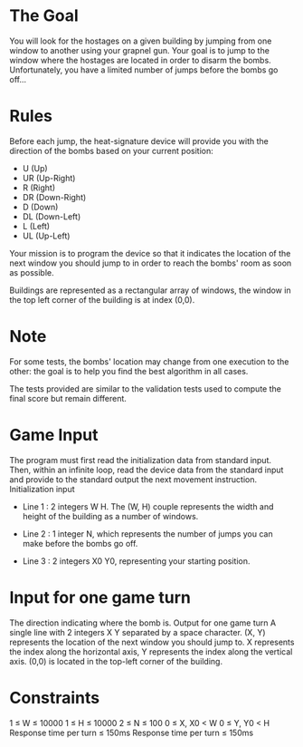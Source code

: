 # The Goal
You will look for the hostages on a given building by jumping from one window to another using your grapnel gun. Your goal is to jump to the window where the hostages are located in order to disarm the bombs. Unfortunately, you have a limited number of jumps before the bombs go off...

# Rules
Before each jump, the heat-signature device will provide you with the direction of the bombs based on your current position:
* U (Up)
* UR (Up-Right)
* R (Right)
* DR (Down-Right)
* D (Down)
* DL (Down-Left)
* L (Left)
* UL (Up-Left)

Your mission is to program the device so that it indicates the location of the next window you should jump to in order to reach the bombs' room as soon as possible.

Buildings are represented as a rectangular array of windows, the window in the top left corner of the building is at index (0,0).

# Note
For some tests, the bombs' location may change from one execution to the other: the goal is to help you find the best algorithm in all cases.

The tests provided are similar to the validation tests used to compute the final score but remain different.

# Game Input
The program must first read the initialization data from standard input. Then, within an infinite loop, read the device data from the standard input and provide to the standard output the next movement instruction.
Initialization input
* Line 1 : 2 integers W H. The (W, H) couple represents the width and height of the building as a number of windows.

* Line 2 : 1 integer N, which represents the number of jumps you can make before the bombs go off.

* Line 3 : 2 integers X0 Y0, representing your starting position.

# Input for one game turn
The direction indicating where the bomb is.
Output for one game turn
A single line with 2 integers X Y separated by a space character. (X, Y) represents the location of the next window you should jump to. X represents the index along the horizontal axis, Y represents the index along the vertical axis. (0,0) is located in the top-left corner of the building.

# Constraints
1 ≤ W ≤ 10000
1 ≤ H ≤ 10000
2 ≤ N ≤ 100
0 ≤ X, X0 < W
0 ≤ Y, Y0 < H
Response time per turn ≤ 150ms
Response time per turn ≤ 150ms